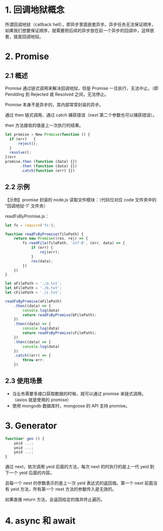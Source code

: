 # 1. 回调地狱概念

所谓回调地狱（callback hell），即异步里面嵌套异步。异步任务无法保证顺序，如果我们想要保证顺序，就需要把后续的异步放在前一个异步的回调中，这样嵌套，就是回调地狱。

# 2. Promise

## 2.1 概述

Promise 通过链式调用来解决回调地狱，但是 Promise 一旦执行，无法中止。（即 Pendding 到 Rejected 或 Resolved 之间，无法停止。

Promise 本身不是异步的，其内部常常封装的异步。

通过 then 链式调用，通过 catch 捕获错误（next 第二个参数也可以捕获错误）。

then 方法接收的值是上一次执行的结果。

```js
let promise = New Promise(function () {
  if (err)   {
      reject();
  }
  resolve();
})err
promise.then (function (data) {})
	   .then (function (data) {})
       .catch(function (err) {})
```

## 2.2 示例

【示例】promise 封装的 node.js 读取文件模块：（代码位对应 code 文件夹中的 “回调地狱-1” 文件夹）

readFsByPromise.js：

```js
let fs = require('fs');

function readFsByPromise(filePath) {
    return new Promise((res, rej) => {
        fs.readFile(filePath, 'utf-8', (err, data) => {
            if (err) {
                rej(err);
            }
            res(data);
        })
    })
}

let aFilePath = './a.txt';
let bFilePath = './b.txt';
let cFilePath = './c.txt';

readFsByPromise(aFilePath)
    .then((data) => {
        console.log(data)
        return readFsByPromise(bFilePath);
    })
    .then((data) => {
        console.log(data)
        return readFsByPromise(cFilePath);
    })
    .then((data) => {
        console.log(data)
    })
    .catch((err) => {
        throw err;
    })
```

## 2.3 使用场景

- 当业务需要多接口获取数据的时候，就可以通过 promise 来链式调用。（axios 就是使用的 promise）
- 使用 mongodb 数据库时，mongoose 的 API 支持 promise。

# 3. Generator

```js
function* gen () {
    yeid ...;
    yeid ...;
    yeid ...;
}
```

通过 next，依次调用 yeid 后面的方法，每次 next 的时执行的是上一代 yeid 到下一个 yeid 后面的内容。

且每一个 next 的参数表示的是上一次 yeid 表达式的返回值。第一个 next 前面没有 yeid 方法，所有第一个 next 方法的参数传入是无效的。

如果直接 return 方法，会返回给定的值并终止遍历。

# 4. async 和 await

